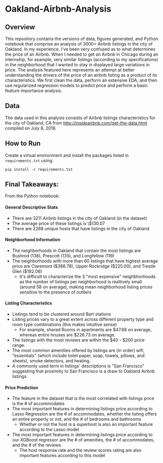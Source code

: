 # Oakland-Airbnb-Analysis
## Overview
This repository contains the versions of data, figures generated, and Python notebook that comprise an analysis of 3000+ Airbnb listings in the city of Oakland. In my experience, I've been very confused as to what determines the price of an Airbnb. When I needed to get an Airbnb in Chicago during an internship, for example, very similar listings (according to my specifications) in the neighborhood that I wanted to stay in displayed large variations in price. The analysis featured here represents an attempt at better understanding the drivers of the price of an airbnb listing as a product of its characteristics. We first clean the data, perform an extensive EDA, and then use regularized regression models to predict price and perform a basic feature importance analysis. 

## Data
The data used in this analysis consists of Airbnb listings characteristics for the city of Oakland, CA from http://insideairbnb.com/get-the-data.html compiled on July 8, 2019.

## How to Run
Create a virtual environment and install the packages listed in `requirements.txt` using:
```
pip install -r requirements.txt
```

## Final Takeaways:
From the Python notebook:
#### General Descriptive Stats
* There are 3211 Airbnb listings in the city of Oakland (in the dataset)
* The average price of these listings is \\$130.07
* There are 2288 unique hosts that have listings in the city of Oakland
#### Neighborhood Information
* The neighborhoods in Oakland that contain the most listings are Bushrod (138), Prescott (135), and Longfellow (119)
* The neighborhoods with more than 60 listings that have highest average price are Claremont (\$388.78), Upper Rockridge (\$225.00), and Trestle Glen (\$192.06)
    * It's difficult to characterize the 3 "most expensive" neighbhorhoods as the number of listings per neighborhood is realtively small (around 58 on average), making mean neighborhood listing prices sensitive to the presence of outliers
#### Listing Characteristics
* Listings tend to be clustered around Bart stations
* Listing prices vary to a great extent across different property type and room type combinations (this makes intuitive sense)
    * For example, shared Rooms in apartments are \$47.68 on average, whereas entire houses are \$226.73 on average.
* The listings with the most reviews are within the \$40 - \$200 price range.
* The most common amenities offered by listings are (in order) wifi, "essentials" (which include toilet paper, soap, towels, pillows, and sheets), smoke detectors, and heating.
* A commonly used term in listings' descriptions is "San Francisco" suggesting that proximity to San Francisco is a draw to Oakland Airbnb listings.
#### Price Prediction
* The feature in the dataset that is the most correlated with listings price is the # of accommodates
* The most important features in determining listings price according to Lasso Regression are the # of accommodates, whether the listing offers an entire property or not, and the # of bedrooms and bathrooms
    * Whether or not the host is a superhost is also an important feature according to the Lasso model
* The most important features in determining listings price according to our XGBoost regressor are the # of amenities, the # of accommodates, and the # of the reviews
    * The host response rate and the review scores rating are also important features according to this model

